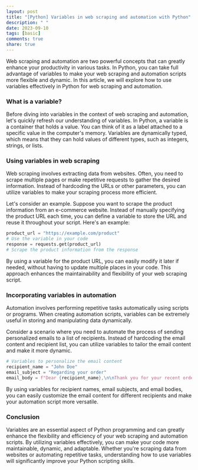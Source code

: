 ```yaml
---
layout: post
title: "[Python] Variables in web scraping and automation with Python"
description: " "
date: 2023-09-10
tags: [basic]
comments: true
share: true
---
```


Web scraping and automation are two powerful concepts that can greatly enhance your productivity in various tasks. In Python, you can take full advantage of variables to make your web scraping and automation scripts more flexible and dynamic. In this article, we will explore how to use variables effectively in Python for web scraping and automation.

### What is a variable?

Before diving into variables in the context of web scraping and automation, let's quickly refresh our understanding of variables. In Python, a variable is a container that holds a value. You can think of it as a label attached to a specific value in the computer's memory. Variables are dynamically typed, which means that they can hold values of different types, such as integers, strings, or lists.

### Using variables in web scraping

Web scraping involves extracting data from websites. Often, you need to scrape multiple pages or make repetitive requests to gather the desired information. Instead of hardcoding the URLs or other parameters, you can utilize variables to make your scraping process more efficient.

Let's consider an example. Suppose you want to scrape the product information from an e-commerce website. Instead of manually specifying the product URL each time, you can define a variable to store the URL and reuse it throughout your script. Here's an example:

```python
product_url = "https://example.com/product"
# Use the variable in your code
response = requests.get(product_url)
# Scrape the product information from the response
```

By using a variable for the product URL, you can easily modify it later if needed, without having to update multiple places in your code. This approach enhances the maintainability and flexibility of your web scraping script.

### Incorporating variables in automation

Automation involves performing repetitive tasks automatically using scripts or programs. When creating automation scripts, variables can be extremely useful in storing and manipulating data dynamically.

Consider a scenario where you need to automate the process of sending personalized emails to a list of recipients. Instead of hardcoding the email content and recipient list, you can utilize variables to tailor the email content and make it more dynamic.

```python
# Variables to personalize the email content
recipient_name = "John Doe"
email_subject = "Regarding your order"
email_body = f"Dear {recipient_name},\n\nThank you for your recent order."
```

By using variables for recipient names, email subjects, and email bodies, you can easily customize the email content for different recipients and make your automation script more versatile.

### Conclusion

Variables are an essential aspect of Python programming and can greatly enhance the flexibility and efficiency of your web scraping and automation scripts. By utilizing variables effectively, you can make your code more maintainable, dynamic, and adaptable. Whether you're scraping data from websites or automating repetitive tasks, understanding how to use variables will significantly improve your Python scripting skills.
